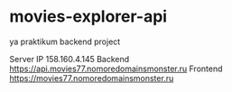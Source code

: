 # movies-explorer-api
ya praktikum backend project

Server IP 158.160.4.145
Backend https://api.movies77.nomoredomainsmonster.ru
Frontend https://movies77.nomoredomainsmonster.ru
